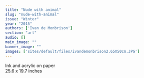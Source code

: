 ```yaml
---
title: "Nude with animal"
slug: "nude-with-animal"
issue: "Winter"
year: "2015"
authors: ['Ivan de Monbrison']
section: "art"
audio: []
main_image: ""
banner_image: ""
images: ['sites/default/files/ivandemonbrison2.65X50cm.JPG']
---
```

Ink and acrylic on paper  
25.6 x 19.7 inches

